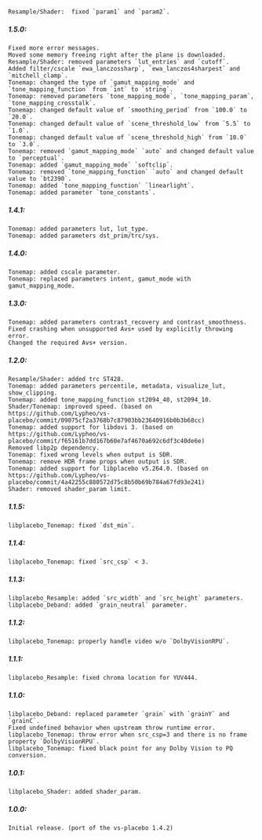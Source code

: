 #####
    Resample/Shader:  fixed `param1` and `param2`.

##### 1.5.0:
    Fixed more error messages.
    Moved some memory freeing right after the plane is downloaded.
    Resample/Shader: removed parameters `lut_entries` and `cutoff`.
    Added filter/cscale `ewa_lanczossharp`, `ewa_lanczos4sharpest` and `mitchell_clamp`.
    Tonemap: changed the type of `gamut_mapping_mode` and `tone_mapping_function` from `int` to `string`.
    Tonemap: removed parameters `tone_mapping_mode`, `tone_mapping_param`, `tone_mapping_crosstalk`.
    Tonemap: changed default value of `smoothing_period` from `100.0` to `20.0`.
    Tonemap: changed default value of `scene_threshold_low` from `5.5` to `1.0`.
    Tonemap: changed default value of `scene_threshold_high` from `10.0` to `3.0`.
    Tonemap: removed `gamut_mapping_mode` `auto` and changed default value to `perceptual`.
    Tonemap: added `gamut_mapping_mode` `softclip`.
    Tonemap: removed `tone_mapping_function` `auto` and changed default value to `bt2390`.
    Tonemap: added `tone_mapping_function` `linearlight`.
    Tonemap: added parameter `tone_constants`.

##### 1.4.1:
    Tonemap: added parameters lut, lut_type.
    Tonemap: added parameters dst_prim/trc/sys.

##### 1.4.0:
    Tonemap: added cscale parameter.
    Tonemap: replaced parameters intent, gamut_mode with gamut_mapping_mode.

##### 1.3.0:
    Tonemap: added parameters contrast_recovery and contrast_smoothness.
    Fixed crashing when unsupported Avs+ used by explicitly throwing error.
    Changed the required Avs+ version.

##### 1.2.0:
    Resample/Shader: added trc ST428.
    Tonemap: added parameters percentile, metadata, visualize_lut, show_clipping.
    Tonemap: added tone_mapping_function st2094_40, st2094_10.
    Shader/Tonemap: improved speed. (based on https://github.com/Lypheo/vs-placebo/commit/09075cf2a3768b7c87903bb23640916b0b3b68cc)
    Tonemap: added support for libdovi 3. (based on https://github.com/Lypheo/vs-placebo/commit/f65161b7dd167b60e7af4670a692c6df3c40de6e)
    Removed libp2p dependency.
    Tonemap: fixed wrong levels when output is SDR.
    Tonemap: remove HDR frame props when output is SDR.
    Tonemap: added support for libplacebo v5.264.0. (based on https://github.com/Lypheo/vs-placebo/commit/4a42255c880572d75c8b50b69b784a67fd93e241)
    Shader: removed shader_param limit.

##### 1.1.5:
    libplacebo_Tonemap: fixed `dst_min`.

##### 1.1.4:
    libplacebo_Tonemap: fixed `src_csp` < 3.

##### 1.1.3:
    libplacebo_Resample: added `src_width` and `src_height` parameters.
    libplacebo_Deband: added `grain_neutral` parameter.

##### 1.1.2:
    libplacebo_Tonemap: properly handle video w/o `DolbyVisionRPU`.

##### 1.1.1:
    libplacebo_Resample: fixed chroma location for YUV444.

##### 1.1.0:
    libplacebo_Deband: replaced parameter `grain` with `grainY` and `grainC`.
    Fixed undefined behavior when upstream throw runtime error.
    libplacebo_Tonemap: throw error when src_csp=3 and there is no frame property `DolbyVisionRPU`.
    libplacebo_Tonemap: fixed black point for any Dolby Vision to PQ conversion.

##### 1.0.1:
    libplacebo_Shader: added shader_param.

##### 1.0.0:
    Initial release. (port of the vs-placebo 1.4.2)

